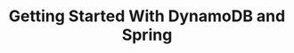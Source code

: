 ---
title: Getting Started With DynamoDB and Spring
tags: [External Post, Cloud, Database, Java, Spring]
style: border
color: secondary
description: Get started with DynamoDB and Spring!
external_url: https://dzone.com/articles/getting-started-with-dynamodb-and-spring
---
